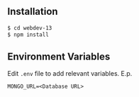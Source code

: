 ## Installation
```bash
$ cd webdev-13
$ npm install
```

## Environment Variables
Edit `.env` file to add relevant variables.
E.p.
```
MONGO_URL=<Database URL>
```
